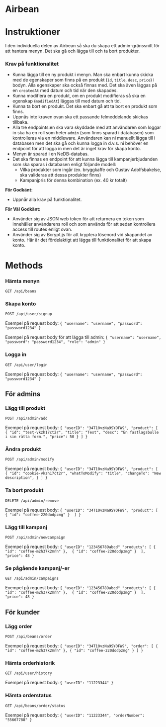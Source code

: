 # Airbean 

# Instruktioner

I den individuella delen av Airbean så ska du skapa ett admin-gränssnitt för att hantera menyn. Det ska gå och lägga till och ta bort
produkter.

### Krav på funktionalitet
* Kunna lägga till en ny produkt i menyn. Man ska enbart kunna skicka med de egenskaper som finns på en produkt (`id`, `title`, `desc`, `price`) i bodyn. Alla egenskaper ska också finnas med. Det ska även läggas på en `createdAt` med datum och tid när den skapades.
* Kunna modifiera en produkt, om en produkt modifieras så ska en egenskap (`modifiedAt`) läggas till med datum och tid.
* Kunna ta bort en produkt. Det ska enbart gå att ta bort en produkt som finns.
* Uppnås inte kraven ovan ska ett passande felmeddelande skickas tillbaka.
* Alla tre endpoints:en ska vara skyddade med att användaren som loggar in ska ha en roll som heter `admin` (som finns sparad i databasen) som kontrolleras via en middleware. Användaren kan ni manuellt lägga till i databasen men det ska gå och kunna logga in d.v.s. ni behöver en endpoint för att logga in men det är inget krav för skapa konto.
* Menyn är sparad i en NeDB-databas.
* Det ska finnas en endpoint för att kunna lägga till kampanjerbjudanden som ska sparas i databasen enligt följande modell:
  - Vilka produkter som ingår (ex. bryggkaffe och Gustav Adolfsbakelse, ska valideras att dessa produkter finns)
  - Kampanjpris för denna kombination (ex. 40 kr totalt)
 
**För Godkänt:**
* Uppnår alla krav på funktionalitet.

**För Väl Godkänt:**
* Använder sig av JSON web token för att returnera en token som innehåller användarens roll och som används för att sedan kontrollera access till routes enligt ovan.
* Använder sig av Bcrypt.js för att kryptera lösenord vid skapandet av konto. Här är det fördelaktigt att lägga till funktionalitet för att skapa konto.

# Methods

### Hämta menyn
` GET /api/beans `

### Skapa konto
` POST /api/user/signup `

Exempel på request body:
`{
	"username": "username",
	"password": "password1234"
}`

Exempel på request body för att lägga till admin:
`{
	"username": "username",
	"password": "password1234",
	"role": "admin"
}`

### Logga in
` GET /api/user/login `

Exempel på request body:
`{
	"username": "username",
	"password": "password1234"
}`

## För admins

### Lägg till produkt

` POST /api/admin/add `

Exempel på request body:
`{
	"userID": "34T10vzNa9SYOFW9",
	"product": [
	         {
		    "id": "test-vkzh17ct2r",
		    "title": "Test",
		    "desc": "En fastlagsbulle i sin rätta form.",
		    "price": 50
	          }
	  ]
}`

### Ändra produkt

` POST /api/admin/modify `

Exempel på request body:
`{
	"userID": "34T10vzNa9SYOFW9",
	"product": [
	         {
		    "id": "cookie-vkzh17ct2r",
		    "whatToModify": "title",
		    "changeTo": "New description",
	          }
	  ]
}`

### Ta bort produkt

` DELETE /api/admin/remove `

Exempel på request body:
`{
	"userID": "34T10vzNa9SYOFW9",
	"product": [
            { "id": "coffee-220dodpzmg" } 
	  ]
}`


### Lägg till kampanj

` POST /api/admin/newcampaign `

Exempel på request body:
`{
        "userID": "123456789abcd"
	"products": [
	    { "id": "coffee-m2h37k2mnh" }, 
            { "id": "coffee-220dodpzmg" } 
	 ],
	"price": 48
}`

### Se pågående kampanj/-er

` GET /api/admin/campaigns `

Exempel på request body:
`{
        "userID": "123456789abcd"
	"products": [
	    { "id": "coffee-m2h37k2mnh" }, 
            { "id": "coffee-220dodpzmg" } 
	 ],
	"price": 48
}`


## För kunder

### Lägg order
` POST /api/beans/order `

Exempel på request body:
`{
	"userID": "34T10vzNa9SYOFW9",
	"order": [
		{
			"id": "coffee-m2h37k2mnh"
		},
		{
			"id": "coffee-220dodpzmg"
		}
	]
}`

### Hämta orderhistorik
` GET /api/user/history `

Exempel på request body:
`{
	"userID": "11223344"
}`

### Hämta orderstatus
` GET /api/beans/order/status `

Exempel på request body:
`{
	"userID": "11223344",
	"orderNumber": "55667788"
}`
